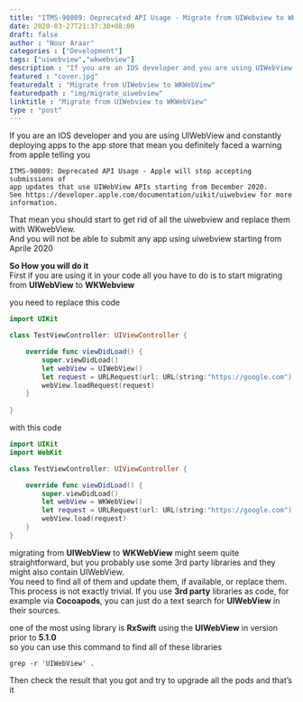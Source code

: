 ```yaml
---
title: "ITMS-90809: Deprecated API Usage - Migrate from UIWebview to WKWebView"
date: 2020-03-27T21:37:30+08:00
draft: false
author : "Nour Araar"
categories : ["Development"]
tags: ["uiwebview","wkwebview"]
description : "If you are an IOS developer and you are using UIWebView and constantly deploying apps to the app store that mean you definitely faced a warning from apple telling you"
featured : "cover.jpg"
featuredalt : "Migrate from UIWebview to WKWebView"
featuredpath : "img/migrate_uiwebview"
linktitle : "Migrate from UIWebview to WKWebView"
type : "post"
---
```


If you are an IOS developer and you are using UIWebView and constantly deploying apps to the app store that mean you definitely faced a warning from apple telling you

    ITMS-90809: Deprecated API Usage - Apple will stop accepting submissions of
    app updates that use UIWebView APIs starting from December 2020. 
    See https://developer.apple.com/documentation/uikit/uiwebview for more information.


That mean you should start to get rid of all the uiwebview and replace them with WKwebView.  
And you will not be able to submit any app using uiwebview starting from Aprile 2020

**So How you will do it**  
First if you are using it in your code all you have to do is to start migrating from **UIWebView** to **WKWebview**  

you need to replace this code 
```swift
import UIKit

class TestViewController: UIViewController {

    override func viewDidLoad() {
        super.viewDidLoad()
        let webView = UIWebView()
        let request = URLRequest(url: URL(string:"https://google.com")!)
        webView.loadRequest(request)
    }
    
}
```

with this code 
```swift
import UIKit
import WebKit

class TestViewController: UIViewController {

    override func viewDidLoad() {
        super.viewDidLoad()
        let webView = WKWebView()
        let request = URLRequest(url: URL(string:"https://google.com")!)
        webView.load(request)
    }
}
```

migrating from **UIWebView** to **WKWebView** might seem quite straightforward, but you probably use some 3rd party libraries and they might also contain UIWebView.  
You need to find all of them and update them, if available, or replace them. This process is not exactly trivial.
If you use **3rd party** libraries as code, for example via **Cocoapods**, you can just do a text search for **UIWebView** in their sources.

one of the most using library is **RxSwift** using the **UIWebView** in version prior to **5.1.0**  
so you can use this command to find all of these libraries

    grep -r 'UIWebView' .




Then check the result that you got and try to upgrade all the pods and that’s it 


